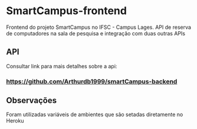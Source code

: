 # SmartCampus-frontend
Frontend do projeto SmartCampus no IFSC - Campus Lages. API de reserva de computadores na sala de pesquisa e integração com duas outras APIs

## API
Consultar link para mais detalhes sobre a api:

### https://github.com/Arthurdb1999/smartCampus-backend

## Observações
Foram utilizadas variáveis de ambientes que são setadas diretamente no Heroku
